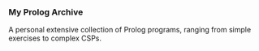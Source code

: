 ### My Prolog Archive ###

A personal extensive collection of Prolog programs, ranging from simple exercises to complex CSPs.